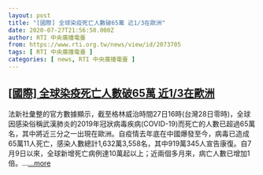 ```yaml
---
layout: post
title: "[國際] 全球染疫死亡人數破65萬 近1/3在歐洲"
date: 2020-07-27T21:56:50.000Z
author: RTI 中央廣播電臺
from: https://www.rti.org.tw/news/view/id/2073705
tags: [ RTI 中央廣播電臺 ]
categories: [ news, RTI 中央廣播電臺 ]
---
```

<!--1595887010000-->
[[國際] 全球染疫死亡人數破65萬 近1/3在歐洲](https://www.rti.org.tw/news/view/id/2073705)
------

<div>
法新社彙整的官方數據顯示，截至格林威治時間27日16時(台灣28日零時)，全球因感染俗稱武漢肺炎的2019年冠狀病毒疾病(COVID-19)而死亡的人數已超過65萬名，其中將近三分之一出現在歐洲。自疫情去年底在中國爆發至今，病毒已造成65萬11人死亡，感染人數總計1,632萬3,558名，其中919萬345人宣告康復。自7月9日以來，全球新增死亡病例達10萬起以上；近兩個多月來，病亡人數已增加1倍。...<a target="_blank" href="https://www.rti.org.tw/news/view/id/2073705">...more</a>
</div>
